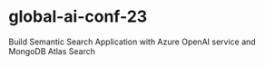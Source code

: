 # global-ai-conf-23
Build Semantic Search Application with Azure OpenAI service and MongoDB Atlas Search
